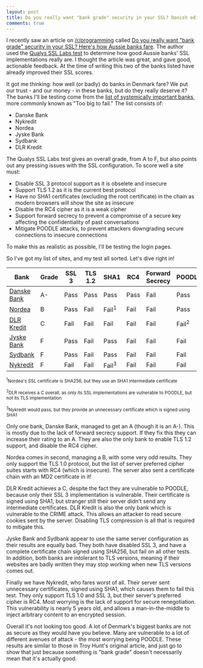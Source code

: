 ```yaml
---
layout: post
title: Do you really want "bank grade" security in your SSL? Danish edition
comments: true
---
```


I recently saw an article on [/r/programming](https://www.reddit.com/r/programming) called [Do you really want "bank grade" security in your SSL? Here's how Aussie banks fare]( https://www.troyhunt.com/do-you-really-want-bank-grade-security.html). The author used the [Qualys SSL Labs test](https://www.ssllabs.com/ssltest/) to determine how good Aussie banks' SSL implementations really are. I thought the article was great, and gave good, actionable feedback. At the time of writing this two of the banks listed have already improved their SSL scores.

It got me thinking: how well (or badly) do banks in Denmark fare? We put our trust - and our money - in these banks, but do they really deserve it? The banks I'll be testing come from the [list of systemically important banks](https://en.wikipedia.org/wiki/List_of_systemically_important_banks), more commonly known as "Too big to fail." The list consists of:
 
* Danske Bank
* Nykredit
* Nordea
* Jyske Bank
* Sydbank
* DLR Kredit

The Qualys SSL Labs test gives an overall grade, from A to F, but also points out any pressing issues with the SSL configuration. To score well a site must:
 
* Disable SSL 3 protocol support as it is obselete and insecure
* Support TLS 1.2 as it is the current best protocol
* Have no SHA1 certificates (excluding the root certificate) in the chain as modern browsers will show the site as insecure
* Disable the RC4 cipher as it is a weak cipher
* Support forward secrecy to prevent a compromise of a secure key affecting the confidentiality of past conversations
* Mitigate POODLE attacks, to prevent attackers downgrading secure connections to insecure connections

To make this as realistic as possible, I'll be testing the login pages.

So I've got my list of sites, and my test all sorted. Let's dive right in!

<table>
  <thead>
    <tr style="text-align: center">
      <th>Bank</th>
      <th>Grade</th>
      <th>SSL 3</th>
      <th>TLS 1.2</th>
      <th>SHA1</th>
      <th>RC4</th>
      <th>Forward Secrecy</th>
      <th>POODLE</th>
    </tr>
  </thead>
  <tbody>
    <tr>
      <td><a href="https://www.ssllabs.com/ssltest/analyze.html?d=danskebank.dk">Danske Bank</a></td>
      <td class="grade-a">A-</td>
      <td class="pass">Pass</td>
      <td class="pass">Pass</td>
      <td class="pass">Pass</td>
      <td class="pass">Pass</td>
      <td class="fail">Fail</td>
      <td class="pass">Pass</td>
    </tr>
    <tr>
      <td><a href="https://www.ssllabs.com/ssltest/analyze.html?d=netbank.nordea.dk">Nordea</a></td>
      <td class="grade-b">B</td>
      <td class="pass">Pass</td>
      <td class="fail">Fail</td>
      <td class="fail">Fail<sup>1</sup></td>
      <td class="fail">Fail</td>
      <td class="fail">Fail</td>
      <td class="pass">Pass</td>
    </tr>
    <tr>
      <td><a href="https://www.ssllabs.com/ssltest/analyze.html?d=dlr.dk">DLR Kredit</a></td>
      <td class="grade-c">C</td>
      <td class="fail">Fail</td>
      <td class="fail">Fail</td>
      <td class="fail">Fail</td>
      <td class="fail">Fail</td>
      <td class="fail">Fail</td>
      <td class="fail">Fail<sup>2</sup></td>
    </tr>
    <tr>
      <td><a href="https://www.ssllabs.com/ssltest/analyze.html?d=portal.jyskebank.dk">Jyske Bank</a></td>
      <td class="grade-f">F</td>
      <td class="pass">Pass</td>
      <td class="fail">Fail</td>
      <td class="pass">Pass</td>
      <td class="fail">Fail</td>
      <td class="fail">Fail</td>
      <td class="fail">Fail</td>
    </tr>
    <tr>
      <td><a href="https://www.ssllabs.com/ssltest/analyze.html?d=portal4.sydbank.dk">Sydbank</a></td>
      <td class="grade-f">F</td>
      <td class="pass">Pass</td>
      <td class="fail">Fail</td>
      <td class="pass">Pass</td>
      <td class="fail">Fail</td>
      <td class="fail">Fail</td>
      <td class="fail">Fail</td>
    </tr>
    <tr>
      <td><a href="https://www.ssllabs.com/ssltest/analyze.html?d=mitnykredit.dk">Nykredit</a></td>
      <td class="grade-f">F</td>
      <td class="fail">Fail</td>
      <td class="fail">Fail</td>
      <td class="fail">Fail<sup>3</sup></td>
      <td class="fail">Fail</td>
      <td class="fail">Fail</td>
      <td class="fail">Fail</td>
    </tr>
  </tbody>
</table>

<small><sup>1</sup>Nordea's SSL certificate is SHA256, but they use an SHA1 intermediate certificate</small>

<small><sup>2</sup>DLR receives a C overall, as only its SSL implementations are vulnerable to POODLE, but not its TLS implementation</small>

<small><sup>3</sup>Nykredit would pass, but they provide an unnecessary certificate which is signed using SHA1</small>

Only one bank, Danske Bank, managed to get an A (though it is an A-). This is mostly due to the lack of forward secrecy support. If they fix this they can increase their rating to an A. They are also the only bank to enable TLS 1.2 support, and disable the RC4 cipher.
 
Nordea comes in second, managing a B, with some very odd results. They only support the TLS 1.0 protocol, but the list of server preferred cipher suites starts with RC4 (which is insecure). The server also sent a certificate chain with an MD2 certificate in it! 
 
DLR Kredit achieves a C, despite the fact they are vulnerable to POODLE, because only their SSL 3 implementation is vulnerable. Their certificate is signed using SHA1, but stranger still their server didn't send any intermediate certificates. DLR Kredit is also the only bank which is vulnerable to the CRIME attack. This allows an attacker to read secure cookies sent by the server. Disabling TLS compression is all that is required to mitigate this.

Jyske Bank and Sydbank appear to use the same server configuration as their results are equally bad. They both have disabled SSL 3, and have a complete certificate chain signed using SHA256, but fail on all other tests. In addition, both banks are intolerant to TLS versions, meaning if their websites are badly written they may stop working when new TLS versions comes out.

Finally we have Nykredit, who fares worst of all. Their server sent unnecessary certificates, signed using SHA1, which causes them to fail this test. They only support TLS 1.0 and SSL 3, but their server's preferred cipher is RC4. Most worrying is the lack of support for secure renegotiation. This vulnerability is nearly 5 years old, and allows a man-in-the-middle to inject arbitrary content to an encrypted session.

Overall it's not looking too good. A lot of Denmark's biggest banks are not as secure as they would have you believe. Many are vulnerable to a lot of different avenues of attack - the most worrying being POODLE. These results are similar to those in Troy Hunt's original article, and just go to show that just because something is "bank grade" doesn't necessarily mean that it's actually good.